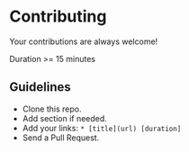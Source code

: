 # Contributing

Your contributions are always welcome!

Duration >= 15 minutes

## Guidelines

* Clone this repo.
* Add section if needed.
* Add your links: `* [title](url) [duration]`
* Send a Pull Request.

